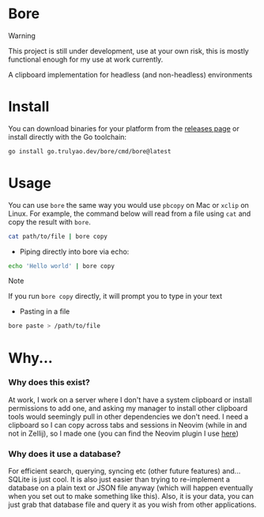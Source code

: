 # Bore

> [!WARNING]
> This project is still under development, use at your own risk, this is mostly functional enough for my use at work currently.

A clipboard implementation for headless (and non-headless) environments

# Install

You can download binaries for your platform from the [releases page](https://github.com/aosasona/bore/releases/latest) or install directly with the Go toolchain:

```sh
go install go.trulyao.dev/bore/cmd/bore@latest
```

# Usage

You can use `bore` the same way you would use `pbcopy` on Mac or `xclip` on Linux. For example, the command below will read from a file using `cat` and copy the result with `bore`.

```sh
cat path/to/file | bore copy
```

- Piping directly into bore via echo:

```sh
echo 'Hello world' | bore copy
```

> [!NOTE]
> If you run `bore copy` directly, it will prompt you to type in your text

- Pasting in a file

```sh
bore paste > /path/to/file
```

# Why...

### Why does this exist?

At work, I work on a server where I don't have a system clipboard or install permissions to add one, and asking my manager to install other clipboard tools would seemingly pull in other dependencies we don't need. I need a clipboard so I can copy across tabs and sessions in Neovim (while in and not in Zellij), so I made one (you can find the Neovim plugin I use [here](https://github.com/aosasona/bore.nvim))

### Why does it use a database?

For efficient search, querying, syncing etc (other future features) and... SQLite is just cool. It is also just easier than trying to re-implement a database on a plain text or JSON file anyway (which will happen eventually when you set out to make something like this). Also, it is your data, you can just grab that database file and query it as you wish from other applications.
